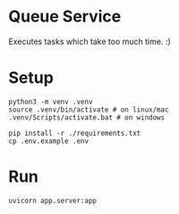 # Queue Service

Executes tasks which take too much time. :)


# Setup

```
python3 -m venv .venv
source .venv/bin/activate # on linux/mac
.venv/Scripts/activate.bat # on windows

pip install -r ./requirements.txt
cp .env.example .env
```

# Run

```
uvicorn app.server:app
```
